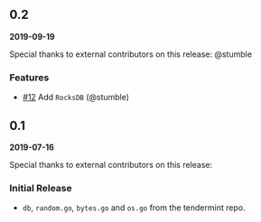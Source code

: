 ## 0.2

**2019-09-19**

Special thanks to external contributors on this release: @stumble

### Features

- [\#12](https://github.com/christianxiao/tm-db/pull/12) Add `RocksDB` (@stumble)

## 0.1

**2019-07-16**

Special thanks to external contributors on this release:

### Initial Release

- `db`, `random.go`, `bytes.go` and `os.go` from the tendermint repo.
